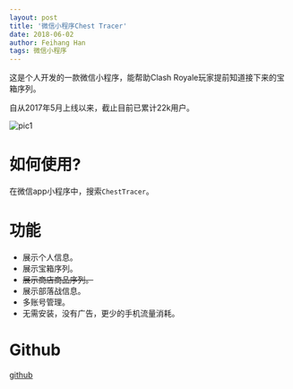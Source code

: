```yaml
---
layout: post
title: '微信小程序Chest Tracer'
date: 2018-06-02
author: Feihang Han
tags: 微信小程序
---
```


这是个人开发的一款微信小程序，能帮助Clash Royale玩家提前知道接下来的宝箱序列。

自从2017年5月上线以来，截止目前已累计22k用户。

![pic1](https://raw.githubusercontent.com/hanfeihang/wx-chest-tracer/master/doc/ui_1.jpg)

# 如何使用?

在微信app小程序中，搜索`ChestTracer`。

# 功能

- 展示个人信息。
- 展示宝箱序列。
- ~~展示商店商品序列。~~
- 展示部落战信息。
- 多账号管理。
- 无需安装，没有广告，更少的手机流量消耗。

# Github
[github](https://github.com/hanfeihang/wx-chest-tracer)